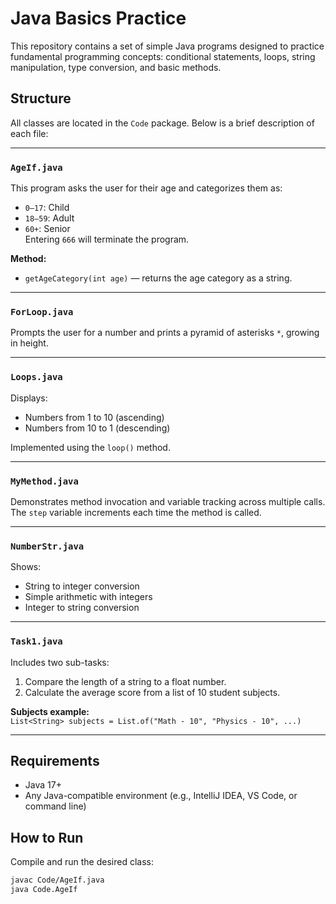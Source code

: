 # Java Basics Practice

This repository contains a set of simple Java programs designed to practice fundamental programming concepts: 
conditional statements, loops, string manipulation, type conversion, and basic methods.

## Structure

All classes are located in the `Code` package. Below is a brief description of each file:

---

### `AgeIf.java`

This program asks the user for their age and categorizes them as:
- `0–17`: Child
- `18–59`: Adult
- `60+`: Senior  
  Entering `666` will terminate the program.

**Method:**
- `getAgeCategory(int age)` — returns the age category as a string.

---

### `ForLoop.java`

Prompts the user for a number and prints a pyramid of asterisks `*`, growing in height.

---

### `Loops.java`

Displays:
- Numbers from 1 to 10 (ascending)
- Numbers from 10 to 1 (descending)

Implemented using the `loop()` method.

---

### `MyMethod.java`

Demonstrates method invocation and variable tracking across multiple calls. The `step` variable increments each time the method is called.

---

### `NumberStr.java`

Shows:
- String to integer conversion
- Simple arithmetic with integers
- Integer to string conversion

---

### `Task1.java`

Includes two sub-tasks:
1. Compare the length of a string to a float number.
2. Calculate the average score from a list of 10 student subjects.

**Subjects example:**  
`List<String> subjects = List.of("Math - 10", "Physics - 10", ...)`

---

## Requirements

- Java 17+
- Any Java-compatible environment (e.g., IntelliJ IDEA, VS Code, or command line)

## How to Run

Compile and run the desired class:
```bash
javac Code/AgeIf.java
java Code.AgeIf
